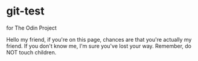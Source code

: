 # git-test
for The Odin Project

Hello my friend, if you're on this page, chances are that you're actually my friend.
If you don't know me, I'm sure you've lost your way.
Remember, do NOT touch children.